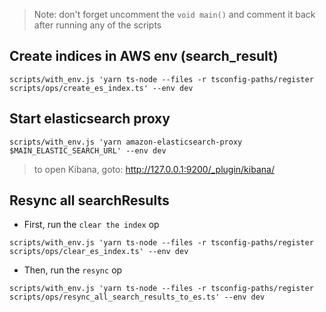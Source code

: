 > Note: don't forget uncomment the `void main()` and comment it back after running any of the scripts

## Create indices in AWS env (search_result)

```
scripts/with_env.js 'yarn ts-node --files -r tsconfig-paths/register scripts/ops/create_es_index.ts' --env dev
```

## Start elasticsearch proxy

```
scripts/with_env.js 'yarn amazon-elasticsearch-proxy $MAIN_ELASTIC_SEARCH_URL' --env dev
```

> to open Kibana, goto: http://127.0.0.1:9200/_plugin/kibana/

## Resync all searchResults

- First, run the `clear the index` op

```
scripts/with_env.js 'yarn ts-node --files -r tsconfig-paths/register scripts/ops/clear_es_index.ts' --env dev
```

- Then, run the `resync` op

```
scripts/with_env.js 'yarn ts-node --files -r tsconfig-paths/register scripts/ops/resync_all_search_results_to_es.ts' --env dev
```
